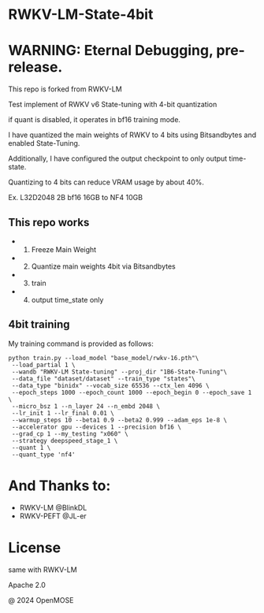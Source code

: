 # RWKV-LM-State-4bit

# WARNING: Eternal Debugging, pre-release.
This repo is forked from RWKV-LM

Test implement of RWKV v6 State-tuning with 4-bit quantization

if quant is disabled, it operates in bf16 training mode.


I have quantized the main weights of RWKV to 4 bits using Bitsandbytes and enabled State-Tuning. 

Additionally, I have configured the output checkpoint to only output time-state.

Quantizing to 4 bits can reduce VRAM usage by about 40%.

Ex. L32D2048 2B bf16 16GB to NF4 10GB

## This repo works
   - 1. Freeze Main Weight
   - 2. Quantize main weights 4bit via Bitsandbytes
   - 3. train
   - 4. output time_state only


## 4bit training
My training command is provided as follows:
```
python train.py --load_model "base_model/rwkv-16.pth"\
 --load_partial 1 \
 --wandb "RWKV-LM State-tuning" --proj_dir "1B6-State-Tuning"\
 --data_file "dataset/dataset" --train_type "states"\
 --data_type "binidx" --vocab_size 65536 --ctx_len 4096 \
 --epoch_steps 1000 --epoch_count 1000 --epoch_begin 0 --epoch_save 1 \
 --micro_bsz 1 --n_layer 24 --n_embd 2048 \
 --lr_init 1 --lr_final 0.01 \
 --warmup_steps 10 --beta1 0.9 --beta2 0.999 --adam_eps 1e-8 \
 --accelerator gpu --devices 1 --precision bf16 \
 --grad_cp 1 --my_testing "x060" \
 --strategy deepspeed_stage_1 \
 --quant 1 \
 --quant_type 'nf4'
```


# And Thanks to:
   - RWKV-LM @BlinkDL
   - RWKV-PEFT @JL-er




# License
same with RWKV-LM

Apache 2.0


@ 2024 OpenMOSE
